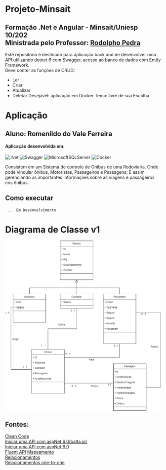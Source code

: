 # Projeto-Minsait
Formação .Net e Angular - Minsait/Uniesp 10/202  
Ministrada pelo Professor:  [Rodolpho Pedra](https://www.linkedin.com/in/rodolphopedra/)
---
Esté repositorio é destinado para aplicação back and de desenvolver uma API utilizando dotnet 6 com Swagger, acesso ao banco de dados com Entity Framework.   
Deve conter as funções de CRUD:
- Ler
- Criar
- Atualizar
- Deletar
Desejável: aplicação em Docker
Tema: livre de sua Escolha.

# Aplicação 
## Aluno: Romenildo do Vale Ferreira 
#### Aplicação desenvolvida em:
<p align="center">
  
  ![.Net](https://img.shields.io/badge/.NET-5C2D91?style=for-the-badge&logo=.net&logoColor=white)
  ![Swagger](https://img.shields.io/badge/-Swagger-%23Clojure?style=for-the-badge&logo=swagger&logoColor=white)
  ![MicrosoftSQLServer](https://img.shields.io/badge/Microsoft%20SQL%20Sever-CC2927?style=for-the-badge&logo=microsoft%20sql%20server&logoColor=white)
  ![Docker](https://img.shields.io/badge/docker-%230db7ed.svg?style=for-the-badge&logo=docker&logoColor=white)
 </p>
 
 Consistem em um Sistema de controle de Onibus de uma Rodoviaria. Onde pode vincular ônibus, Motoristas, Passageiros e Passagens;
 E assim gerenciando as importantes informações sobre as viagens e passageiros nos ônibus.

 ## Como executar
 
 ```
  ... Em Desenvolvimento
 ```

 
 # Diagrama de Classe v1
<p align="center">
  <img src="https://github.com/Romenildo/Treinamento-GIT/blob/master/diagramaDeClasse.png" alt="Diagrama de Classe">
</p>

## Fontes: 

[Clean Code](https://balta.io/blog/clean-code )   
[Iniciar uma APi com aspNet 6.0(balta.io)](https://www.youtube.com/watch?v=QzCSN9wN4JA&t=1331s&ab_channel=balta.io)   
[Iniciar uma APi com aspNet 6.0](https://www.youtube.com/watch?v=2TxePNK0kc8&t  )   
[Fluent API](https://learn.microsoft.com/pt-br/ef/ef6/modeling/code-first/fluent/types-and-properties )
[Mapeamento](https://www.youtube.com/watch?v=PgEFUvHrxSE&ab_channel=CodingNight)                                
[Relacionamentos]( https://www.freecodecamp.org/portuguese/news/um-otimo-guia-sobre-como-construir-apis-rest-com-asp-net-core/)   
[Relacionamentos one-to-one](https://cursos.alura.com.br/forum/topico-relacionamento-one-to-one-no-entity-no-codefirst-38788)   
   

  
  




